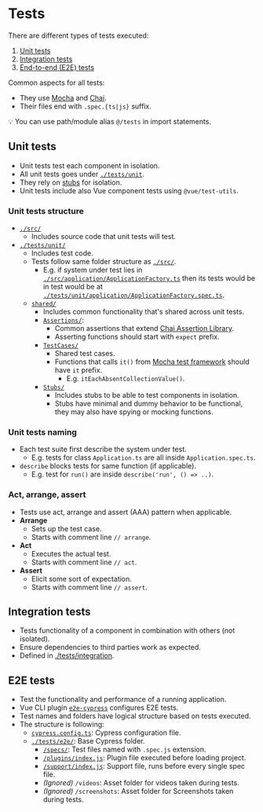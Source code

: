 # Tests

There are different types of tests executed:

1. [Unit tests](#unit-tests)
2. [Integration tests](#integration-tests)
3. [End-to-end (E2E) tests](#e2e-tests)

Common aspects for all tests:

- They use [Mocha](https://mochajs.org/) and [Chai](https://www.chaijs.com/).
- Their files end with `.spec.{ts|js}` suffix.

💡 You can use path/module alias `@/tests` in import statements.

## Unit tests

- Unit tests test each component in isolation.
- All unit tests goes under [`./tests/unit`](./../tests/unit).
- They rely on [stubs](./../tests/unit/shared/Stubs) for isolation.
- Unit tests include also Vue component tests using `@vue/test-utils`.

### Unit tests structure

- [`./src/`](./../src/)
  - Includes source code that unit tests will test.
- [`./tests/unit/`](./../tests/unit/)
  - Includes test code.
  - Tests follow same folder structure as [`./src/`](./../src).
    - E.g. if system under test lies in [`./src/application/ApplicationFactory.ts`](./../src/application/ApplicationFactory.ts) then its tests would be in test would be at [`./tests/unit/application/ApplicationFactory.spec.ts`](./../tests/unit/application/ApplicationFactory.spec.ts).
  - [`shared/`](./../tests/unit/shared/)
    - Includes common functionality that's shared across unit tests.
    - [`Assertions/`](./../tests/unit/shared/Assertions):
      - Common assertions that extend [Chai Assertion Library](https://www.chaijs.com/).
      - Asserting functions should start with `expect` prefix.
    - [`TestCases/`](./../tests/unit/shared/TestCases/)
      - Shared test cases.
      - Functions that calls `it()` from [Mocha test framework](https://mochajs.org/) should have `it` prefix.
        - E.g. `itEachAbsentCollectionValue()`.
    - [`Stubs/`](./../tests/unit/shared/Stubs)
      - Includes stubs to be able to test components in isolation.
      - Stubs have minimal and dummy behavior to be functional, they may also have spying or mocking functions.

### Unit tests naming

- Each test suite first describe the system under test.
  - E.g. tests for class `Application.ts` are all inside `Application.spec.ts`.
- `describe` blocks tests for same function (if applicable).
  - E.g. test for `run()` are inside `describe('run', () => ..)`.

### Act, arrange, assert

- Tests use act, arrange and assert (AAA) pattern when applicable.
- **Arrange**
  - Sets up the test case.
  - Starts with comment line `// arrange`.
- **Act**
  - Executes the actual test.
  - Starts with comment line `// act`.
- **Assert**
  - Elicit some sort of expectation.
  - Starts with comment line `// assert`.

## Integration tests

- Tests functionality of a component in combination with others (not isolated).
- Ensure dependencies to third parties work as expected.
- Defined in [./tests/integration](./../tests/integration).

## E2E tests

- Test the functionality and performance of a running application.
- Vue CLI plugin  [`e2e-cypress`](https://github.com/vuejs/vue-cli/tree/dev/packages/@vue/cli-plugin-e2e-cypress#readme) configures E2E tests.
- Test names and folders have logical structure based on tests executed.
- The structure is following:
  - [`cypress.config.ts`](./../cypress.config.ts): Cypress configuration file.
  - [`./tests/e2e/`](./../tests/e2e/): Base Cypress folder.
    - [`/specs/`](./../tests/e2e/specs/): Test files named with `.spec.js` extension.
    - [`/plugins/index.js`](./../tests/e2e/plugins/index.js): Plugin file executed before loading project.
    - [`/support/index.js`](./../tests/e2e/support/index.js): Support file, runs before every single spec file.
    - *(Ignored)* `/videos`: Asset folder for videos taken during tests.
    - *(Ignored)* `/screenshots`: Asset folder for Screenshots taken during tests.
